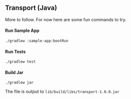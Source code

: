 ## Transport (Java)

More to follow. For now here are some fun commands to try.

#### Run Sample App

```
./gradlew :sample-app:bootRun
```

#### Run Tests

```
./gradlew test
```

#### Build Jar

```
./gradlew jar
```

The file is output to `lib/build/libs/transport-1.0.0.jar`


